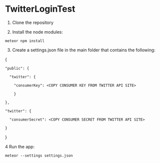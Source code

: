 # TwitterLoginTest

1. Clone the repository

2. Install the node modules: 
  ```
  meteor npm install
  ```

3. Create a settings.json file in the main folder that contains the following:
  
  {
  
    "public": {
    
      "twitter": {
      
        "consumerKey": <COPY CONSUMER KEY FROM TWITTER API SITE> 
      
        }
      
    },
    
    "twitter": {
    
      "consumerSecret": <COPY CONSUMER SECRET FROM TWITTER API SITE> 
    
    }
    
  }

4 Run the app: 
  ```
  meteor --settings settings.json
  ```

